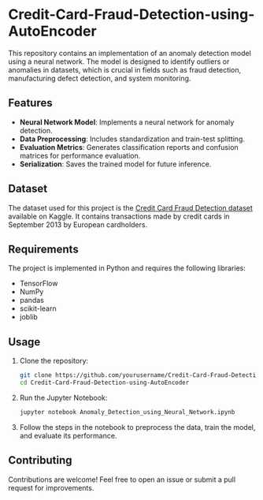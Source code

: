 # Credit-Card-Fraud-Detection-using-AutoEncoder

This repository contains an implementation of an anomaly detection model using a neural network. The model is designed to identify outliers or anomalies in datasets, which is crucial in fields such as fraud detection, manufacturing defect detection, and system monitoring.

## Features

- **Neural Network Model**: Implements a neural network for anomaly detection.
- **Data Preprocessing**: Includes standardization and train-test splitting.
- **Evaluation Metrics**: Generates classification reports and confusion matrices for performance evaluation.
- **Serialization**: Saves the trained model for future inference.

## Dataset

The dataset used for this project is the [Credit Card Fraud Detection dataset](https://www.kaggle.com/datasets/mlg-ulb/creditcardfraud) available on Kaggle. It contains transactions made by credit cards in September 2013 by European cardholders.

## Requirements

The project is implemented in Python and requires the following libraries:

- TensorFlow
- NumPy
- pandas
- scikit-learn
- joblib

## Usage

1. Clone the repository:

   ```bash
   git clone https://github.com/yourusername/Credit-Card-Fraud-Detection-using-AutoEncoder.git
   cd Credit-Card-Fraud-Detection-using-AutoEncoder
   ```

2. Run the Jupyter Notebook:

   ```bash
   jupyter notebook Anomaly_Detection_using_Neural_Network.ipynb
   ```

3. Follow the steps in the notebook to preprocess the data, train the model, and evaluate its performance.

## Contributing

Contributions are welcome! Feel free to open an issue or submit a pull request for improvements.
